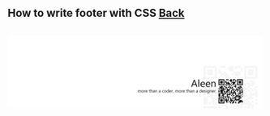 ## How to write footer with CSS [Back](./qa.md)

```css

```

<a href="http://aleen42.github.io/" target="_blank" ><img src="./../pic/tail.gif"></a>

